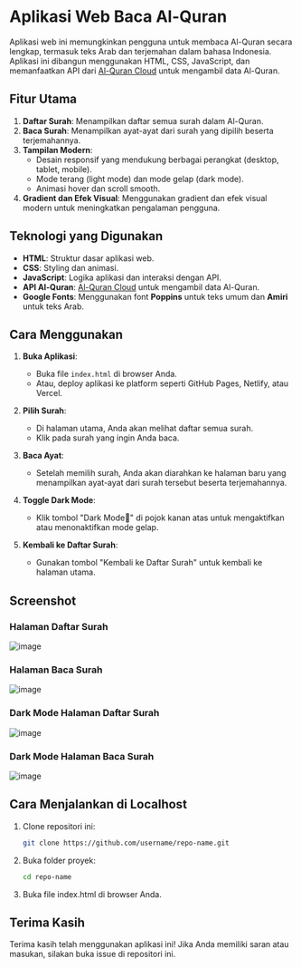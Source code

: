 # Aplikasi Web Baca Al-Quran

Aplikasi web ini memungkinkan pengguna untuk membaca Al-Quran secara lengkap, termasuk teks Arab dan terjemahan dalam bahasa Indonesia. Aplikasi ini dibangun menggunakan HTML, CSS, JavaScript, dan memanfaatkan API dari [Al-Quran Cloud](https://alquran.cloud/api) untuk mengambil data Al-Quran.

## Fitur Utama

1. **Daftar Surah**: Menampilkan daftar semua surah dalam Al-Quran.
2. **Baca Surah**: Menampilkan ayat-ayat dari surah yang dipilih beserta terjemahannya.
3. **Tampilan Modern**:
   - Desain responsif yang mendukung berbagai perangkat (desktop, tablet, mobile).
   - Mode terang (light mode) dan mode gelap (dark mode).
   - Animasi hover dan scroll smooth.
4. **Gradient dan Efek Visual**: Menggunakan gradient dan efek visual modern untuk meningkatkan pengalaman pengguna.

## Teknologi yang Digunakan

- **HTML**: Struktur dasar aplikasi web.
- **CSS**: Styling dan animasi.
- **JavaScript**: Logika aplikasi dan interaksi dengan API.
- **API Al-Quran**: [Al-Quran Cloud](https://alquran.cloud/api) untuk mengambil data Al-Quran.
- **Google Fonts**: Menggunakan font **Poppins** untuk teks umum dan **Amiri** untuk teks Arab.

## Cara Menggunakan

1. **Buka Aplikasi**:
   - Buka file `index.html` di browser Anda.
   - Atau, deploy aplikasi ke platform seperti GitHub Pages, Netlify, atau Vercel.

2. **Pilih Surah**:
   - Di halaman utama, Anda akan melihat daftar semua surah.
   - Klik pada surah yang ingin Anda baca.

3. **Baca Ayat**:
   - Setelah memilih surah, Anda akan diarahkan ke halaman baru yang menampilkan ayat-ayat dari surah tersebut beserta terjemahannya.

4. **Toggle Dark Mode**:
   - Klik tombol "Dark Mode🌙" di pojok kanan atas untuk mengaktifkan atau menonaktifkan mode gelap.

5. **Kembali ke Daftar Surah**:
   - Gunakan tombol "Kembali ke Daftar Surah" untuk kembali ke halaman utama.

## Screenshot

### Halaman Daftar Surah
![image](https://github.com/user-attachments/assets/ebdc36c9-f64a-47b5-91ee-47b989d1dd71)


### Halaman Baca Surah
![image](https://github.com/user-attachments/assets/9868215e-b453-4b6c-99a1-342e5270164a)


### Dark Mode Halaman Daftar Surah
![image](https://github.com/user-attachments/assets/36f35f22-2c10-41b0-9e8a-88457275113b)

### Dark Mode Halaman Baca Surah
![image](https://github.com/user-attachments/assets/01b38eae-c96f-4491-b454-fd708d9d76ce)


## Cara Menjalankan di Localhost

1. Clone repositori ini:
   ```bash
   git clone https://github.com/username/repo-name.git
2. Buka folder proyek:
   ```bash
   cd repo-name
3. Buka file index.html di browser Anda.

## Terima Kasih
Terima kasih telah menggunakan aplikasi ini! Jika Anda memiliki saran atau masukan, silakan buka issue di repositori ini.
